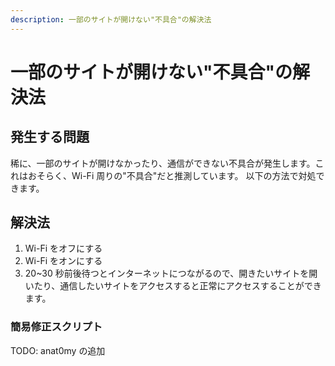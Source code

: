 ```yaml
---
description: 一部のサイトが開けない"不具合"の解決法
---
```


# 一部のサイトが開けない"不具合"の解決法

## 発生する問題

稀に、一部のサイトが開けなかったり、通信ができない不具合が発生します。これはおそらく、Wi-Fi 周りの"不具合"だと推測しています。
以下の方法で対処できます。

## 解決法

1. Wi-Fi をオフにする
2. Wi-Fi をオンにする
3. 20~30 秒前後待つとインターネットにつながるので、開きたいサイトを開いたり、通信したいサイトをアクセスすると正常にアクセスすることができます。

### 簡易修正スクリプト

TODO: anat0my の追加
